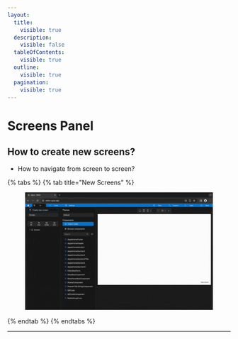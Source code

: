 ```yaml
---
layout:
  title:
    visible: true
  description:
    visible: false
  tableOfContents:
    visible: true
  outline:
    visible: true
  pagination:
    visible: true
---
```


# Screens Panel

## How to create new screens?

* How to navigate from screen to screen?

{% tabs %}
{% tab title="New Screens" %}
<figure><img src="../../.gitbook/assets/Create_new_screen-min.gif" alt=""><figcaption></figcaption></figure>
{% endtab %}
{% endtabs %}

***
